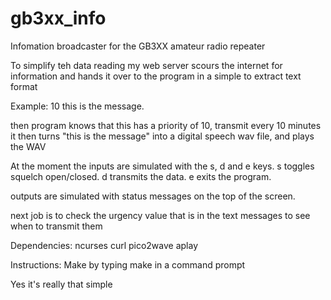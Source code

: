 # gb3xx_info
Infomation broadcaster for the GB3XX amateur radio repeater

To simplify teh data reading my web server scours the internet for information and hands it over to the program in a simple to extract text format

Example:
10 this is the message.

then program knows that this has a priority of 10, transmit every 10 minutes
it then turns "this is the message" into a digital speech wav file, and plays the WAV


At the moment the inputs are simulated with the s, d and e keys.
s toggles squelch open/closed.
d transmits the data.
e exits the program.

outputs are simulated with status messages on the top of the screen.

next job is to check the urgency value that is in the text messages to see when to transmit them




Dependencies:
ncurses
curl
pico2wave
aplay

Instructions:
Make by typing   make    in a command prompt

Yes it's really that simple


